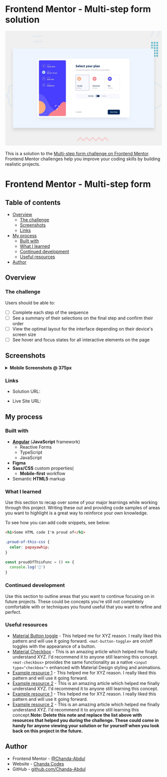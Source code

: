 # Frontend Mentor - Multi-step form solution
![Design preview for the Multi-step form coding challenge](/src/assets/design/desktop-preview.jpg)

This is a solution to the [Multi-step form challenge on Frontend Mentor](https://www.frontendmentor.io/challenges/multistep-form-YVAnSdqQBJ). Frontend Mentor challenges help you improve your coding skills by building realistic projects. 
# Frontend Mentor - Multi-step form



## Table of contents

- [Overview](#overview)
  - [The challenge](#the-challenge)
  - [Screenshots](#screenshots)
  - [Links](#links)
- [My process](#my-process)
  - [Built with](#built-with)
  - [What I learned](#what-i-learned)
  - [Continued development](#continued-development)
  - [Useful resources](#useful-resources)
- [Author](#author)

## Overview

### The challenge

Users should be able to:

<!-- TO DO => Finishing Up -->
<!-- TO DO => Confirmation Screen -->
<!-- TO DO => track current Step -->
<!-- TO DO => Dynamically display form content based on current step -->
<!-- TO DO => Bottom Bar Nav Buttons -->
<!-- TO DO => Mobile Styles -->
<!-- TO DO => Desktop Styles -->
- [ ] Complete each step of the sequence
- [ ] See a summary of their selections on the final step and confirm their order
- [ ] View the optimal layout for the interface depending on their device's screen size
- [ ] See hover and focus states for all interactive elements on the page

## Screenshots
<details>
<summary><b> Mobile Screenshots @ 375px</b></summary>

### Home
<img src="src/assets/screens/mobile_home_initial.png" width="375px"/>

### Event Slides
<img src="src/assets/screens/mobile_home_slide_1.png" width="375px"/>
<img src="src/assets/screens/mobile_home_slide_2.png"  width="375px"/>

<img src="src/assets/screens/mobile_home_slide_3.png" width="375px"/>

### Booking
<img src="src/assets/screens/mobile_booking_initial.png" width="375px"/>

### Error States
<img src="src/assets/screens/mobile_booking_error.png" width="375px"/>

### Valid Form
<img src="src/assets/screens/mobile_booking_valid.png" width="375px"/>

### Confirmation after form submission
<img src="src/assets/screens/mobile_booking_confirm.png"  width="375px"/>

</details>

### Links

- Solution URL: 
<!-- [Add solution URL here](https://your-solution-url.com) -->
- Live Site URL: 
<!-- [Add live site URL here](https://your-live-site-url.com) -->

## My process

### Built with

- <b>[Angular](https://angular.io/)</b> (<b>JavaScript</b> framework)
  <!-- - <s>[Angular Material](https://material.angular.io/)</s> -->
  - Reactive Forms
  <!-- - [RxJs](https://rxjs.dev/guide/overview) - library for composing asynchronous and event-based programs by using observable sequences. -->
  - TypeScript
  - JavaScript
    <!-- - ⏰ [Moment.js ](https://momentjs.com/docs) - To validate reservation dates and times -->
- <b>Figma</b>
- <b>Sass/CSS</b> custom properties(
  - <b>Mobile-first</b> workflow
- Semantic <b>HTML5</b> markup


### What I learned

Use this section to recap over some of your major learnings while working through this project. Writing these out and providing code samples of areas you want to highlight is a great way to reinforce your own knowledge.

To see how you can add code snippets, see below:

```html
<h1>Some HTML code I'm proud of</h1>
```
```css
.proud-of-this-css {
  color: papayawhip;
}
```
```js
const proudOfThisFunc = () => {
  console.log('🎉')
}
```



### Continued development

Use this section to outline areas that you want to continue focusing on in future projects. These could be concepts you're still not completely comfortable with or techniques you found useful that you want to refine and perfect.


### Useful resources

- [Material Button toggle](https://material.angular.io/components/button-toggle/overview) - This helped me for XYZ reason. I really liked this pattern and will use it going forward. `<mat-button-toggle>` are on/off toggles with the appearance of a button. 
- [Material Checkbox](https://material.angular.io/components/checkbox/overview) - This is an amazing article which helped me finally understand XYZ. I'd recommend it to anyone still learning this concept.`<mat-checkbox>` provides the same functionality as a native `<input type="checkbox">` enhanced with Material Design styling and animations.
- [Example resource 1](https://www.example.com) - This helped me for XYZ reason. I really liked this pattern and will use it going forward.
- [Example resource 2](https://www.example.com) - This is an amazing article which helped me finally understand XYZ. I'd recommend it to anyone still learning this concept.
- [Example resource 1](https://www.example.com) - This helped me for XYZ reason. I really liked this pattern and will use it going forward.
- [Example resource 2](https://www.example.com) - This is an amazing article which helped me finally understand XYZ. I'd recommend it to anyone still learning this concept.**Note: Delete this note and replace the list above with resources that helped you during the challenge. These could come in handy for anyone viewing your solution or for yourself when you look back on this project in the future.**

## Author

- Frontend Mentor - [@Chanda-Abdul](https://www.frontendmentor.io/profile/Chanda-Abdul)
- Website - [Chanda Codes](https://chandacodes.com/)
- GitHub - [github.com/Chanda-Abdul](https://github.com/Chanda-Abdul)


